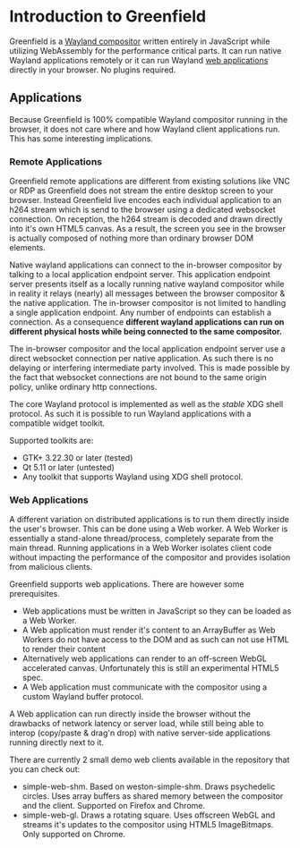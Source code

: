# Introduction to Greenfield

Greenfield is a [Wayland compositor](https://en.wikipedia.org/wiki/Wayland_%28display_server_protocol%29) written entirely
in JavaScript while utilizing WebAssembly for the performance critical parts. It can run native Wayland 
applications remotely or it can run Wayland [web applications](https://preview.greenfield.app) directly in your browser.
No plugins required.

## Applications

Because Greenfield is 100% compatible Wayland compositor running in the browser, it does not care where and how
Wayland client applications run. This has some interesting implications.

### Remote Applications

Greenfield remote applications are different from existing solutions like VNC or RDP as Greenfield does not stream the
entire desktop screen to your browser. Instead Greenfield live encodes each individual application to an h264 stream which is 
send to the browser using a dedicated websocket connection. On reception, the h264 stream is decoded and drawn directly 
into it's own HTML5 canvas. As a result, the screen you see in the browser is actually composed of nothing more than 
ordinary browser DOM elements.

Native wayland applications can connect to the in-browser compositor by talking to a local application endpoint server.
This application endpoint server presents itself as a locally running native wayland compositor while in reality it relays
(nearly) all messages between the browser compositor & the native application. The in-browser compositor is 
not limited to handling a single application endpoint. Any number of endpoints can establish a connection. As a 
consequence **different wayland applications can run on different physical hosts while being connected to the same compositor.**

The in-browser compositor and the local application endpoint server use a direct websocket connection per native application. 
As such there is no delaying or interfering intermediate party involved. This is made possible by the fact that websocket 
connections are not bound to the same origin policy, unlike ordinary http connections.

The core Wayland protocol is implemented as well as the *stable* XDG shell protocol. As such it is possible to run 
Wayland applications with a compatible widget toolkit.

Supported toolkits are:
 - GTK+ 3.22.30 or later (tested)
 - Qt 5.11 or later (untested)
 - Any toolkit that supports Wayland using XDG shell protocol.


### Web Applications

A different variation on distributed applications is to run them directly inside the user's browser.
This can be done using a Web worker. A Web Worker is essentially a stand-alone thread/process, completely separate from
the main thread. Running applications in a Web Worker isolates client code without impacting the performance of the 
compositor and provides isolation from malicious clients. 

Greenfield supports web applications. There are however some prerequisites.

 - Web applications must be written in JavaScript so they can be loaded as a Web Worker.
 - A Web application must render it's content to an ArrayBuffer as Web Workers do not have access to the DOM and as such can not use HTML to render their content
 - Alternatively web applications can render to an off-screen WebGL accelerated canvas. Unfortunately this is still an experimental HTML5 spec.
 - A Web application must communicate with the compositor using a custom Wayland buffer protocol.
 
A Web application can run directly inside the browser without the drawbacks of network latency or server load, while 
still being able to interop (copy/paste & drag'n drop) with native server-side applications running directly next to it.

There are currently 2 small demo web clients available in the repository that you can check out:
- simple-web-shm. Based on weston-simple-shm. Draws psychedelic circles. Uses array buffers as shared memory between 
the compositor and the client. Supported on Firefox and Chrome.
- simple-web-gl. Draws a rotating square. Uses offscreen WebGL and streams it's updates to the compositor using HTML5 
ImageBitmaps. Only supported on Chrome.